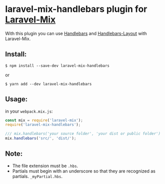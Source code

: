 # laravel-mix-handlebars plugin for [Laravel-Mix](https://github.com/JeffreyWay/laravel-mix)

With this plugin you can use [Handlebars](https://github.com/wycats/handlebars.js) and [Handlebars-Layout](https://github.com/shannonmoeller/handlebars-layouts) with Laravel-Mix.

## Install:

```
$ npm install --save-dev laravel-mix-handlebars
```
or

```
$ yarn add --dev laravel-mix-handlebars
```

## Usage:

in your `webpack.mix.js`:

```js
const mix = require('laravel-mix');
require('laravel-mix-handlebars');

/// mix.handlebars('your source folder', 'your dist or public folder')
mix.handlebars('src/', 'dist/');
```

## Note:
- The file extension must be `.hbs`.
- Partials must begin with an underscore so that they are recognized as partials. `_myPartial.hbs`.
